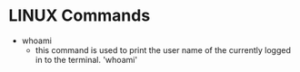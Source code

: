 # LINUX Commands
- whoami
    - this command is used to print the user name of the currently logged in to the terminal.
      'whoami'
